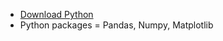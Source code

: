 * [Download Python](https://www.anaconda.com/products/individual#download-section)
* Python packages =  Pandas, Numpy, Matplotlib
